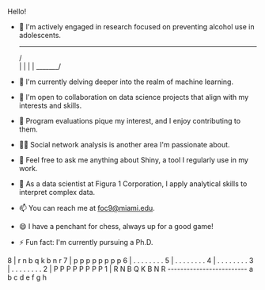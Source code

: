 Hello!
- 🔭 I'm actively engaged in research focused on preventing alcohol use in adolescents.

   _____
  /     \
 |       |
 |       |
 \_______/

- 🌱 I'm currently delving deeper into the realm of machine learning.
- 👯 I'm open to collaboration on data science projects that align with my interests and skills.
- 🤔 Program evaluations pique my interest, and I enjoy contributing to them.
- 🥷🏻 Social network analysis is another area I'm passionate about.
- 💬 Feel free to ask me anything about Shiny, a tool I regularly use in my work.
- 🏡 As a data scientist at Figura 1 Corporation, I apply analytical skills to interpret complex data.
- 📫 You can reach me at foc9@miami.edu.
- 😄 I have a penchant for chess, always up for a good game!
- ⚡ Fun fact: I'm currently pursuing a Ph.D.



8 | r  n  b  q  k  b  n  r
7 | p  p  p  p  p  p  p  p
6 | .  .  .  .  .  .  .  .
5 | .  .  .  .  .  .  .  .
4 | .  .  .  .  .  .  .  .
3 | .  .  .  .  .  .  .  .
2 | P  P  P  P  P  P  P  P
1 | R  N  B  Q  K  B  N  R
    -------------------------
     a  b  c  d  e  f  g  h


